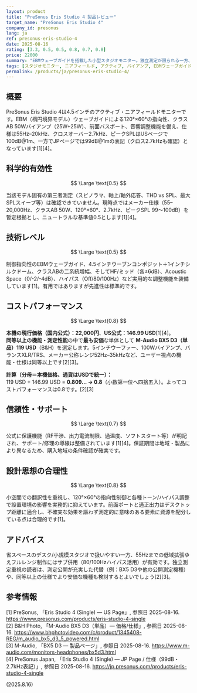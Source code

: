 ```yaml
---
layout: product
title: "PreSonus Eris Studio 4 製品レビュー"
target_name: "PreSonus Eris Studio 4"
company_id: presonus
lang: ja
ref: presonus-eris-studio-4
date: 2025-08-16
rating: [3.3, 0.5, 0.5, 0.8, 0.7, 0.8]
price: 22000
summary: "EBMウェーブガイドを搭載した小型スタジオモニター。独立測定が限られる一方、実用的な音響調整を備え小規模環境でのモニタリングに適します。"
tags: [スタジオモニター, ニアフィールド, アクティブ, バイアンプ, EBMウェーブガイド]
permalink: /products/ja/presonus-eris-studio-4/
---
```


## 概要

PreSonus Eris Studio 4は4.5インチのアクティブ・ニアフィールドモニターです。EBM（楕円境界モデル）ウェーブガイドによる120°×60°の指向性、クラスAB 50Wバイアンプ（25W+25W）、前面バスポート、音響調整機能を備え、仕様は55Hz–20kHz、クロスオーバー2.7kHz、ピークSPLはUSページで100dB@1m、一方でJPページでは99dB@1mの表記（クロス2.7kHzも確認）となっています[1][4]。

## 科学的有効性

$$ \Large \text{0.5} $$

当該モデル固有の第三者測定（スピノラマ、軸上/軸外応答、THD vs SPL、最大SPLスイープ等）は確認できていません。現時点ではメーカー仕様（55–20,000Hz、クラスAB 50W、120°×60°、2.7kHz、ピークSPL 99〜100dB）を暫定根拠とし、ニュートラルな基準値0.5とします[1][4]。

## 技術レベル

$$ \Large \text{0.5} $$

制御指向性のEBMウェーブガイド、4.5インチウーブンコンポジット＋1インチシルクドーム、クラスABの二系統増幅、そしてHF/ミッド（各±6dB）、Acoustic Space（0/-2/-4dB）、ハイパス（Off/80/100Hz）など実用的な調整機能を装備しています[1]。有用ではありますが先進性は標準的です。

## コストパフォーマンス

$$ \Large \text{0.8} $$

**本機の現行価格（国内公式）：22,000円**、**US公式：146.99 USD**[1][4]。  
**同等以上の機能・測定性能**の中で**最も安価**な単体として **M-Audio BX5 D3（単品）119 USD**（B&H）を選定します。5インチウーファー、100Wバイアンプ、バランスXLR/TRS、メーカー公称レンジ52Hz–35kHzなど、ユーザー視点の機能・仕様は同等以上です[2][3]。

**計算（分母＝本機価格、通貨はUSDで統一）：**  
119 USD ÷ 146.99 USD = **0.809… → 0.8**（小数第一位へ四捨五入）。よってコストパフォーマンスは0.8です。[2][3]

## 信頼性・サポート

$$ \Large \text{0.7} $$

公式に保護機能（RF干渉、出力電流制限、過温度、ソフトスタート等）が明記され、サポート/修理の導線は整備されています[1][4]。保証期間は地域・製品により異なるため、購入地域の条件確認が確実です。

## 設計思想の合理性

$$ \Large \text{0.8} $$

小空間での翻訳性を重視し、120°×60°の指向性制御と各種トーン/ハイパス調整で設置環境の影響を実務的に抑えています。前面ポートと適正出力はデスクトップ距離に適合し、不確実な効果を謳わず測定的に意味のある要素に資源を配分している点は合理的です[1]。

## アドバイス

省スペースのデスク/小規模スタジオで扱いやすい一方、55Hzまでの低域拡張ゆえフルレンジ制作にはサブ併用（80/100Hzハイパス活用）が有効です。独立測定重視の読者は、測定公開が充実した代替（例：BX5 D3や他の公開測定機種）や、同等以上の仕様でより安価な機種も検討するとよいでしょう[2][3]。

## 参考情報

[1] PreSonus, 「Eris Studio 4 (Single) — US Page」, 参照日 2025-08-16. https://www.presonus.com/products/eris-studio-4-single  
[2] B&H Photo, 「M-Audio BX5 D3（単品）— 価格/仕様」, 参照日 2025-08-16. https://www.bhphotovideo.com/c/product/1345408-REG/m_audio_bx5_d3_5_powered.html  
[3] M-Audio, 「BX5 D3 — 製品ページ」, 参照日 2025-08-16. https://www.m-audio.com/monitors-headphones/bx5d3.html  
[4] PreSonus Japan, 「Eris Studio 4 (Single) — JP Page / 仕様（99dB・2.7kHz表記）」, 参照日 2025-08-16. https://jp.presonus.com/products/eris-studio-4-single

(2025.8.16)


